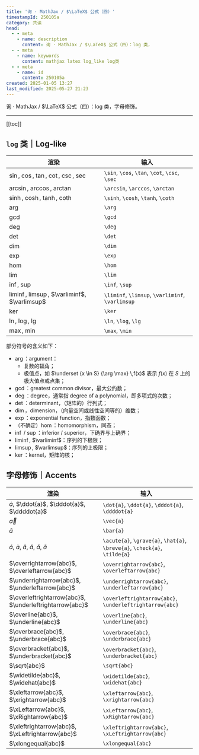 ```yaml
---
title: '询 · MathJax / $\LaTeX$ 公式（四）'
timestampId: 250105a
category: 共读
head:
  - - meta
    - name: description
      content: 询 · MathJax / $\LaTeX$ 公式（四）：log 类，
  - - meta
    - name: keywords
      content: mathjax latex log_like log类
  - - meta
    - name: id
      content: 250105a
created: 2025-01-05 13:27
last_modified: 2025-05-27 21:23
---
```


询 · MathJax / $\LaTeX$ 公式（四）：log 类，字母修饰。

---

[[toc]]

## `log` 类｜Log-like


| 渲染                                               | 输入                                               |
| ------------------------------------------------ | ------------------------------------------------ |
| $\sin$, $\cos$, $\tan$, $\cot$, $\csc$, $\sec$   | `\sin`, `\cos`, `\tan`, `\cot`, `\csc`, `\sec`   |
| $\arcsin$, $\arccos$, $\arctan$                  | `\arcsin`, `\arccos`, `\arctan`                  |
| $\sinh$, $\cosh$, $\tanh$, $\coth$               | `\sinh`, `\cosh`, `\tanh`, `\coth`               |
| $\arg$                                           | `\arg`                                           |
| $\gcd$                                           | `\gcd`                                           |
| $\deg$                                           | `\deg`                                           |
| $\det$                                           | `\det`                                           |
| $\dim$                                           | `\dim`                                           |
| $\exp$                                           | `\exp`                                           |
| $\hom$                                           | `\hom`                                           |
| $\lim$                                           | `\lim`                                           |
| $\inf$, $\sup$                                   | `\inf`, `\sup`                                   |
| $\liminf$, $\limsup$, $\varliminf$, $\varlimsup$ | `\liminf`, `\limsup`, `\varliminf`, `\varlimsup` |
| $\ker$                                           | `\ker`                                           |
| $\ln$, $\log$, $\lg$                             | `\ln`, `\log`, `\lg`                             |
| $\max$, $\min$                                   | `\max`, `\min`                                   |

部分符号的含义如下：
- $\arg$：argument：
    - 复数的辐角；
    - 极值点，如 $\underset {x \in S} {\arg \max} \,f(x)$ 表示 $f(x)$ 在 $S$ 上的极大值点或点集；
- $\gcd$：greatest common divisor，最大公约数；
- $\deg$：degree，通常指 degree of a polynomial，即多项式的次数；
- $\det$：determinant，（矩阵的）行列式；
- $\dim$，dimension，（向量空间或线性空间等的）维数；
- $\exp$：exponential function，指数函数；
- （不确定）$\hom$：homomorphism，同态；
- $\inf$ / $\sup$：inferior / superior，下确界与上确界；
- $\liminf$, $\varliminf$：序列的下极限；
- $\limsup$, $\varlimsup$：序列的上极限；
- $\ker$：kernel，矩阵的核；

## 字母修饰｜Accents

| 渲染                                                                         | 输入                                                                          |
| -------------------------------------------------------------------------- | --------------------------------------------------------------------------- |
| $\dot{a}$, $\ddot{a}$, $\dddot{a}$, $\ddddot{a}$                           | `\dot{a}`, `\ddot{a}`, `\dddot{a}`, `\ddddot{a}`                            |
| $\vec{a}$                                                                  | `\vec{a}`                                                                   |
| $\bar{a}$                                                                  | `\bar{a}`                                                                   |
| $\acute{a}$, $\grave{a}$, $\hat{a}$, $\breve{a}$, $\check{a}$, $\tilde{a}$ | `\acute{a}`,  `\grave{a}`, `\hat{a}`, `\breve{a}`, `\check{a}`, `\tilde{a}` |
| $\overrightarrow{abc}$, $\overleftarrow{abc}$                              | `\overrightarrow{abc}`, `\overleftarrow{abc}`                               |
| $\underrightarrow{abc}$, $\underleftarrow{abc}$                            | `\underrightarrow{abc}`, `\underleftarrow{abc}`                             |
| $\overleftrightarrow{abc}$, $\underleftrightarrow{abc}$                    | `\overleftrightarrow{abc}`, `\underleftrightarrow{abc}`                     |
| $\overline{abc}$, $\underline{abc}$                                        | `\overline{abc}`, `\underline{abc}`                                         |
| $\overbrace{abc}$, $\underbrace{abc}$                                      | `\overbrace{abc}`, `\underbrace{abc}`                                       |
| $\overbracket{abc}$, $\underbracket{abc}$                                  | `\overbracket{abc}`, `\underbracket{abc}`                                   |
| $\sqrt{abc}$                                                               | `\sqrt{abc}`                                                                |
| $\widetilde{abc}$, $\widehat{abc}$                                         | `\widetilde{abc}`, `\widehat{abc}`                                          |
| $\xleftarrow{abc}$, $\xrightarrow{abc}$                                    | `\xleftarrow{abc}`, `\xrightarrow{abc}`                                     |
| $\xLeftarrow{abc}$, $\xRightarrow{abc}$                                    | `\xLeftarrow{abc}`, `\xRightarrow{abc}`                                     |
| $\xleftrightarrow{abc}$, $\xLeftrightarrow{abc}$                           | `\xleftrightarrow{abc}`, `\xLeftrightarrow{abc}`                            |
| $\xlongequal{abc}$                                                         | `\xlongequal{abc}`                                                          |
